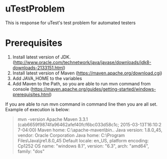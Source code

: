 # uTestProblem
This is response for uTest's test problem for automated testers

# Prerequisites
1. Install latest version of JDK. (http://www.oracle.com/technetwork/java/javase/downloads/jdk8-downloads-2133151.html)
2. Install latest version of Maven (https://maven.apache.org/download.cgi)
3. Add JAVA_HOME to the variables
4. Add Maven to the Path, so you are able to run mvn command from console (https://maven.apache.org/guides/getting-started/windows-prerequisites.html)

If you are able to run mvn command in command line then you are all set. Example of execution is below:
> mvn -version
> Apache Maven 3.3.1 (cab6659f9874fa96462afef40fcf6bc033d58c1c; 2015-03-13T16:10:2
> 7-04:00)
> Maven home: C:\apache-maven\bin\..
> Java version: 1.8.0_45, vendor: Oracle Corporation
> Java home: C:\Program Files\Java\jre1.8.0_45
> Default locale: en_US, platform encoding: Cp1252
> OS name: "windows 8.1", version: "6.3", arch: "amd64", family: "dos"
